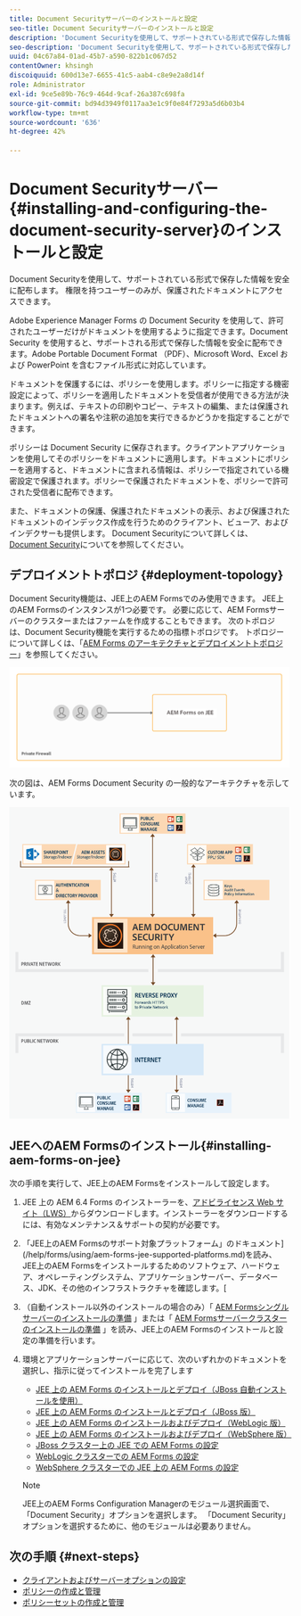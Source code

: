 ```yaml
---
title: Document Securityサーバーのインストールと設定
seo-title: Document Securityサーバーのインストールと設定
description: 'Document Securityを使用して、サポートされている形式で保存した情報を安全に配布します。 権限を持つユーザーのみが、保護されたドキュメントにアクセスできます。 '
seo-description: 'Document Securityを使用して、サポートされている形式で保存した情報を安全に配布します。 権限を持つユーザーのみが、保護されたドキュメントにアクセスできます。 '
uuid: 04c67a84-01ad-45b7-a590-822b1c067d52
contentOwner: khsingh
discoiquuid: 600d13e7-6655-41c5-aab4-c8e9e2a8d14f
role: Administrator
exl-id: 9ce5e89b-76c9-464d-9caf-26a387c698fa
source-git-commit: bd94d3949f0117aa3e1c9f0e84f7293a5d6b03b4
workflow-type: tm+mt
source-wordcount: '636'
ht-degree: 42%

---
```


# Document Securityサーバー{#installing-and-configuring-the-document-security-server}のインストールと設定

Document Securityを使用して、サポートされている形式で保存した情報を安全に配布します。 権限を持つユーザーのみが、保護されたドキュメントにアクセスできます。

Adobe Experience Manager Forms の Document Security を使用して、許可されたユーザーだけがドキュメントを使用するように指定できます。Document Security を使用すると、サポートされる形式で保存した情報を安全に配布できます。Adobe Portable Document Format （PDF）、Microsoft Word、Excel および PowerPoint を含むファイル形式に対応しています。

ドキュメントを保護するには、ポリシーを使用します。ポリシーに指定する機密設定によって、ポリシーを適用したドキュメントを受信者が使用できる方法が決まります。例えば、テキストの印刷やコピー、テキストの編集、または保護されたドキュメントへの署名や注釈の追加を実行できるかどうかを指定することができます。

ポリシーは Document Security に保存されます。クライアントアプリケーションを使用してそのポリシーをドキュメントに適用します。ドキュメントにポリシーを適用すると、ドキュメントに含まれる情報は、ポリシーで指定されている機密設定で保護されます。ポリシーで保護されたドキュメントを、ポリシーで許可された受信者に配布できます。

また、ドキュメントの保護、保護されたドキュメントの表示、および保護されたドキュメントのインデックス作成を行うためのクライアント、ビューア、およびインデクサーも提供します。 Document Securityについて詳しくは、[Document Security](/help/forms/using/admin-help/document-security.md)についてを参照してください。

## デプロイメントトポロジ  {#deployment-topology}

Document Security機能は、JEE上のAEM Formsでのみ使用できます。 JEE上のAEM Formsのインスタンスが1つ必要です。 必要に応じて、AEM Formsサーバーのクラスターまたはファームを作成することもできます。 次のトポロジは、Document Security機能を実行するための指標トポロジです。 トポロジーについて詳しくは、「[AEM Forms のアーキテクチャとデプロイメントトポロジー](aem-forms-architecture-deployment.md)」を参照してください。

<!--fix above link-->

![](do-not-localize/document-security-server_topology.png)

次の図は、AEM Forms Document Security の一般的なアーキテクチャを示しています。

![](do-not-localize/document-security-typical-environment.png)

## JEEへのAEM Formsのインストール{#installing-aem-forms-on-jee}

次の手順を実行して、JEE上のAEM Formsをインストールして設定します。

1. JEE 上の AEM 6.4 Forms のインストーラーを、[アドビライセンス Web サイト（LWS）](https://licensing.adobe.com/)からダウンロードします。インストーラーをダウンロードするには、有効なメンテナンス＆サポートの契約が必要です。
1. 「JEE上のAEM Formsのサポート対象プラットフォーム」のドキュメント](/help/forms/using/aem-forms-jee-supported-platforms.md)を読み、JEE上のAEM Formsをインストールするためのソフトウェア、ハードウェア、オペレーティングシステム、アプリケーションサーバー、データベース、JDK、その他のインフラストラクチャを確認します。[
1. （自動インストール以外のインストールの場合のみ）「 [AEM Formsシングルサーバーのインストールの準備](https://www.adobe.com/go/learn_aemforms_prepareInstallsingle_64) 」または「 [AEM Formsサーバークラスターのインストールの準備](https://www.adobe.com/go/learn_aemforms_prepareInstallcluster_64) 」を読み、JEE上のAEM Formsのインストールと設定の準備を行います。
1. 環境とアプリケーションサーバーに応じて、次のいずれかのドキュメントを選択し、指示に従ってインストールを完了します

   * [JEE 上の AEM Forms のインストールとデプロイ（JBoss 自動インストールを使用）](https://www.adobe.com/go/learn_aemforms_installTurnkey_64)
   * [JEE 上の AEM Forms のインストールとデプロイ（JBoss 版）](https://www.adobe.com/go/learn_aemforms_installJBoss_64)
   * [JEE 上の AEM Forms のインストールおよびデプロイ（WebLogic 版）](https://www.adobe.com/go/learn_aemforms_installWebLogic_64)
   * [JEE 上の AEM Forms のインストールおよびデプロイ（WebSphere 版）](https://www.adobe.com/go/learn_aemforms_installWebSphere_64)
   * [JBoss クラスター上の JEE での AEM Forms の設定](https://www.adobe.com/go/learn_aemforms_clusterJBoss_64)
   * [WebLogic クラスターでの AEM Forms の設定](https://www.adobe.com/go/learn_aemforms_clusterWebLogic_64)
   * [WebSphere クラスターでの JEE 上の AEM Forms の設定](https://www.adobe.com/go/learn_aemforms_clusterWebSphere_64)

   >[!NOTE]
   >
   >JEE上のAEM Forms Configuration Managerのモジュール選択画面で、「Document Security」オプションを選択します。 「Document Security」オプションを選択するために、他のモジュールは必要ありません。

## 次の手順 {#next-steps}

* [クライアントおよびサーバーオプションの設定](/help/forms/using/admin-help/configuring-client-server-options.md)
* [ポリシーの作成と管理](/help/forms/using/admin-help/creating-policies.md)
* [ポリシーセットの作成と管理](/help/forms/using/admin-help/creating-policy-sets.md)
